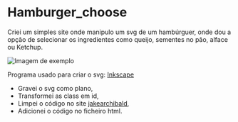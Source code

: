 # Hamburger_choose
Criei um simples site onde manipulo um svg de um hambúrguer, onde dou a opção de selecionar os ingredientes como queijo, sementes no pão, alface ou Ketchup.

![Imagem de exemplo](https://db3pap003files.storage.live.com/y4mVZo-8acT-XWPRdDBPKHiFWBGQ5LBDjKUFrEbD_SQL8tzGXhH_qKo3p9HfpY0WMdgjtjQSs3BkmBSJnOebnKgA0XpkVp9zrBbJzMQ31aZ0dII3aVY16OiIWwrO9HzYoU9rZM1oX6Rsy7WJ_IccjOyZFy0vZmbL-eJR2S9DuHymz-wkTtFUlzY-psd0djP5B3p?width=256&height=255&cropmode=none)

Programa usado para criar o svg: [Inkscape](https://inkscape.org/pt/) </p>
- Gravei o svg como plano,
- Transformei as class em id,
- Limpei o código no site [jakearchibald](https://jakearchibald.github.io),
- Adicionei o código no ficheiro html.


